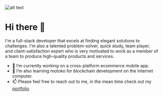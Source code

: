 ![alt text](https://miro.medium.com/max/1360/1*nWQ_U5NKEfNeGCTfh_2-Mw.gif)

# Hi there 👋

I'm a full-stack developer that excels at finding elegant solutions to challenges. I'm also a talented problem-solver, quick study, team player, and client-satisfaction expert who is very motivated to work as a member of a team to produce high-quality products and services.

<!--
**starprince7/starprince7** is a ✨ _special_ ✨ repository because its `README.md` (this file) appears on your GitHub profile.

Here are some ideas to get you started:

- 🔭 I’m currently working on ...
- 🌱 I’m currently learning ...
- 👯 I’m looking to collaborate on ...
- 🤔 I’m looking for help with ...
- 💬 Ask me about ...
- 📫 How to reach me: ...
- 😄 Pronouns: ...
- ⚡ Fun fact: ...
-->

- 🔭 I’m currently working on a cross-platform ecommerce mobile app.
- 🌱 I’m also learning motoko for blockchain development on the Internet computer.
- 📫 Please feel free to reach out to me, in the mean time check out my [portfolio](https://www.princenweke.com)
